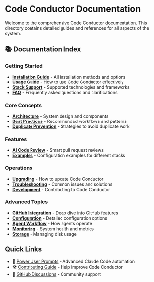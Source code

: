 # Code Conductor Documentation

Welcome to the comprehensive Code Conductor documentation. This directory contains detailed guides and references for all aspects of the system.

## 📚 Documentation Index

### Getting Started
- [**Installation Guide**](INSTALLATION.md) - All installation methods and options
- [**Usage Guide**](USAGE.md) - How to use Code Conductor effectively
- [**Stack Support**](STACK_SUPPORT.md) - Supported technologies and frameworks
- [**FAQ**](FAQ.md) - Frequently asked questions and clarifications

### Core Concepts
- [**Architecture**](ARCHITECTURE.md) - System design and components
- [**Best Practices**](BEST_PRACTICES.md) - Recommended workflows and patterns
- [**Duplicate Prevention**](DUPLICATE_PREVENTION.md) - Strategies to avoid duplicate work

### Features
- [**AI Code Review**](AI_CODE_REVIEW.md) - Smart pull request reviews
- [**Examples**](EXAMPLES.md) - Configuration examples for different stacks

### Operations
- [**Upgrading**](UPGRADING.md) - How to update Code Conductor
- [**Troubleshooting**](TROUBLESHOOTING.md) - Common issues and solutions
- [**Development**](DEVELOPMENT.md) - Contributing to Code Conductor

### Advanced Topics
- [**GitHub Integration**](GITHUB_INTEGRATION.md) - Deep dive into GitHub features
- [**Configuration**](CONFIGURATION.md) - Detailed configuration options
- [**Agent Workflow**](AGENT_WORKFLOW.md) - How agents operate
- [**Monitoring**](MONITORING.md) - System health and metrics
- [**Storage**](STORAGE.md) - Managing disk usage

## Quick Links

- 🚀 [Power User Prompts](../CLAUDE_CODE_PROMPT.md) - Advanced Claude Code automation
- 🛠️ [Contributing Guide](../CONTRIBUTING.md) - Help improve Code Conductor
- 💬 [GitHub Discussions](https://github.com/ryanmac/code-conductor/discussions) - Community support